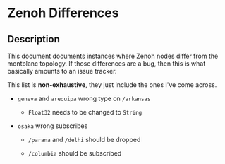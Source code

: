 # Zenoh Differences

## Description

This document documents instances where Zenoh nodes differ from the montblanc topology. If those differences are a bug, then this is what basically amounts to an issue tracker.

This list is **non-exhaustive**, they just include the ones I've come across.

- `geneva` and `arequipa` wrong type on `/arkansas`
  
  - `Float32` needs to be changed to `String`

- `osaka` wrong subscribes
  
  - `/parana` and `/delhi` should be dropped
  
  - `/columbia` should be subscribed
